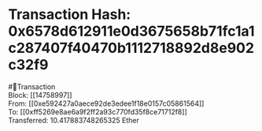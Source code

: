 
Transaction Hash: 0x6578d612911e0d3675658b71fc1a1c287407f40470b1112718892d8e902c32f9
====================================================================================
  
#💸Transaction  
Block: [[14758997]]  
From: [[0xe592427a0aece92de3edee1f18e0157c05861564]]  
To: [[0xff5269e8ae6a9f2ff2a93c770fd35f8ce71712f8]]  
Transferred: 10.417883748265325 Ether